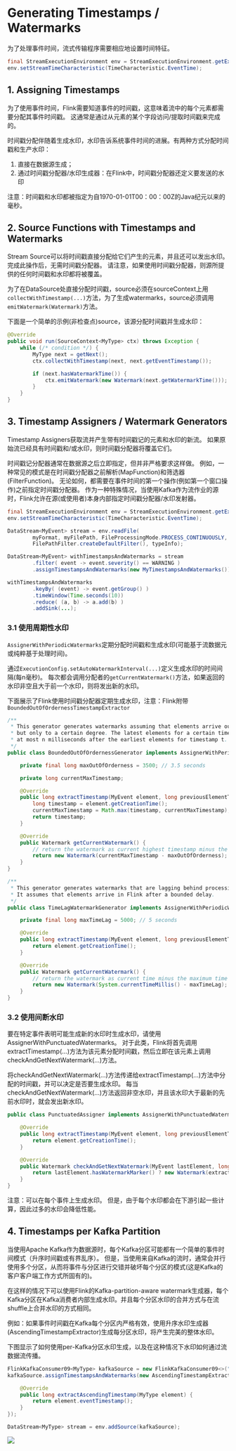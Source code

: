 # Generating Timestamps / Watermarks

为了处理事件时间，流式传输程序需要相应地设置时间特征。

```java
final StreamExecutionEnvironment env = StreamExecutionEnvironment.getExecutionEnvironment();
env.setStreamTimeCharacteristic(TimeCharacteristic.EventTime);
```

## 1. Assigning Timestamps

为了使用事件时间，Flink需要知道事件的时间戳，这意味着流中的每个元素都需要分配其事件时间戳。 这通常是通过从元素的某个字段访问/提取时间戳来完成的。

时间戳分配伴随着生成水印，水印告诉系统事件时间的进展。有两种方式分配时间戳和生产水印：

1. 直接在数据源生成；
2. 通过时间戳分配器/水印生成器：在Flink中，时间戳分配器还定义要发送的水印

注意：时间戳和水印都被指定为自1970-01-01T00：00：00Z的Java纪元以来的毫秒。

## 2. Source Functions with Timestamps and Watermarks

Stream Source可以将时间戳直接分配给它们产生的元素，并且还可以发出水印。 完成此操作后，无需时间戳分配器。 请注意，如果使用时间戳分配器，则源所提供的任何时间戳和水印都将被覆盖。

为了在DataSource处直接分配时间戳，source必须在sourceContext上用`collectWithTimestamp(...)`方法，为了生成watermarks，source必须调用`emitWatermark(Watermark)`方法。

下面是一个简单的示例(非检查点)source，该源分配时间戳并生成水印：

```java
@Override
public void run(SourceContext<MyType> ctx) throws Exception {
	while (/* condition */) {
		MyType next = getNext();
		ctx.collectWithTimestamp(next, next.getEventTimestamp());

		if (next.hasWatermarkTime()) {
			ctx.emitWatermark(new Watermark(next.getWatermarkTime()));
		}
	}
}
```

## 3. Timestamp Assigners / Watermark Generators

Timestamp Assigners获取流并产生带有时间戳记的元素和水印的新流。 如果原始流已经具有时间戳和/或水印，则时间戳分配器将覆盖它们。

时间戳记分配器通常在数据源之后立即指定，但并非严格要求这样做。 例如，一种常见的模式是在时间戳分配器之前解析(MapFunction)和筛选器(FilterFunction)。 无论如何，都需要在事件时间的第一个操作(例如第一个窗口操作)之前指定时间戳分配器。 作为一种特殊情况，当使用Kafka作为流作业的源时，Flink允许在源(或使用者)本身内部指定时间戳分配器/水印发射器。

```java
final StreamExecutionEnvironment env = StreamExecutionEnvironment.getExecutionEnvironment();
env.setStreamTimeCharacteristic(TimeCharacteristic.EventTime);

DataStream<MyEvent> stream = env.readFile(
        myFormat, myFilePath, FileProcessingMode.PROCESS_CONTINUOUSLY, 100,
        FilePathFilter.createDefaultFilter(), typeInfo);

DataStream<MyEvent> withTimestampsAndWatermarks = stream
        .filter( event -> event.severity() == WARNING )
        .assignTimestampsAndWatermarks(new MyTimestampsAndWatermarks());

withTimestampsAndWatermarks
        .keyBy( (event) -> event.getGroup() )
        .timeWindow(Time.seconds(10))
        .reduce( (a, b) -> a.add(b) )
        .addSink(...);
```

### 3.1 使用周期性水印

`AssignerWithPeriodicWatermarks`定期分配时间戳和生成水印(可能基于流数据元或纯粹基于处理时间)。

通过`ExecutionConfig.setAutoWatermarkInterval(...)`定义生成水印的时间间隔(每n毫秒)。 每次都会调用分配者的`getCurrentWatermark()`方法，如果返回的水印非空且大于前一个水印，则将发出新的水印。

下面展示了Flink使用时间戳分配器定期生成水印，注意：Flink附带`BoundedOutOfOrdernessTimestampExtractor`

```java
/**
 * This generator generates watermarks assuming that elements arrive out of order,
 * but only to a certain degree. The latest elements for a certain timestamp t will arrive
 * at most n milliseconds after the earliest elements for timestamp t.
 */
public class BoundedOutOfOrdernessGenerator implements AssignerWithPeriodicWatermarks<MyEvent> {

    private final long maxOutOfOrderness = 3500; // 3.5 seconds

    private long currentMaxTimestamp;

    @Override
    public long extractTimestamp(MyEvent element, long previousElementTimestamp) {
        long timestamp = element.getCreationTime();
        currentMaxTimestamp = Math.max(timestamp, currentMaxTimestamp);
        return timestamp;
    }

    @Override
    public Watermark getCurrentWatermark() {
        // return the watermark as current highest timestamp minus the out-of-orderness bound
        return new Watermark(currentMaxTimestamp - maxOutOfOrderness);
    }
}

/**
 * This generator generates watermarks that are lagging behind processing time by a fixed amount.
 * It assumes that elements arrive in Flink after a bounded delay.
 */
public class TimeLagWatermarkGenerator implements AssignerWithPeriodicWatermarks<MyEvent> {

	private final long maxTimeLag = 5000; // 5 seconds

	@Override
	public long extractTimestamp(MyEvent element, long previousElementTimestamp) {
		return element.getCreationTime();
	}

	@Override
	public Watermark getCurrentWatermark() {
		// return the watermark as current time minus the maximum time lag
		return new Watermark(System.currentTimeMillis() - maxTimeLag);
	}
}
```

### 3.2 使用间断水印

要在特定事件表明可能生成新的水印时生成水印，请使用AssignerWithPunctuatedWatermarks。 对于此类，Flink将首先调用extractTimestamp(...)方法为该元素分配时间戳，然后立即在该元素上调用checkAndGetNextWatermark(...)方法。

将checkAndGetNextWatermark(...)方法传递给extractTimestamp(...)方法中分配的时间戳，并可以决定是否要生成水印。 每当checkAndGetNextWatermark(...)方法返回非空水印，并且该水印大于最新的先前水印时，就会发出新水印。

```java
public class PunctuatedAssigner implements AssignerWithPunctuatedWatermarks<MyEvent> {

	@Override
	public long extractTimestamp(MyEvent element, long previousElementTimestamp) {
		return element.getCreationTime();
	}

	@Override
	public Watermark checkAndGetNextWatermark(MyEvent lastElement, long extractedTimestamp) {
		return lastElement.hasWatermarkMarker() ? new Watermark(extractedTimestamp) : null;
	}
}
```

注意：可以在每个事件上生成水印。 但是，由于每个水印都会在下游引起一些计算，因此过多的水印会降低性能。

## 4. Timestamps per Kafka Partition

当使用Apache Kafka作为数据源时，每个Kafka分区可能都有一个简单的事件时间模式（升序时间戳或有界乱序）。 但是，当使用来自Kafka的流时，通常会并行使用多个分区，从而将事件与分区进行交错并破坏每个分区的模式(这是Kafka的客户客户端工作方式所固有的)。

在这样的情况下可以使用Flink的Kafka-partition-aware watermark生成器，每个Kafka分区在Kafka消费者内部生成水印。并且每个分区水印的合并方式与在流shuffle上合并水印的方式相同。

例如：如果事件时间戳在Kafka每个分区内严格有效，使用升序水印生成器(AscendingTimestampExtractor)生成每分区水印，将产生完美的整体水印。

下图显示了如何使用per-Kafka分区水印生成，以及在这种情况下水印如何通过流数据流传播。

```java
FlinkKafkaConsumer09<MyType> kafkaSource = new FlinkKafkaConsumer09<>("myTopic", schema, props);
kafkaSource.assignTimestampsAndWatermarks(new AscendingTimestampExtractor<MyType>() {

    @Override
    public long extractAscendingTimestamp(MyType element) {
        return element.eventTimestamp();
    }
});

DataStream<MyType> stream = env.addSource(kafkaSource);
```

![](https://ci.apache.org/projects/flink/flink-docs-release-1.10/fig/parallel_kafka_watermarks.svg)